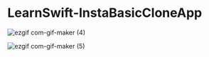 # LearnSwift-InstaBasicCloneApp
![ezgif com-gif-maker (4)](https://user-images.githubusercontent.com/80515499/159349524-3d20edf6-9745-4cf8-819c-92241826d134.gif)
 
 ![ezgif com-gif-maker (5)](https://user-images.githubusercontent.com/80515499/159349493-f5db5b0d-3691-4009-a32a-e91f58b32aac.gif)

